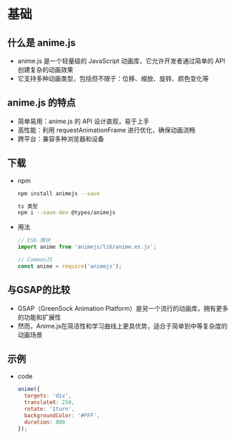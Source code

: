 # 基础

## 什么是 anime.js

+ anime.js 是一个轻量级的 JavaScript 动画库，它允许开发者通过简单的 API 创建复杂的动画效果
+ 它支持多种动画类型，包括但不限于：位移、缩放、旋转、颜色变化等

## anime.js 的特点

+ 简单易用：anime.js 的 API 设计直观，易于上手
+ 高性能：利用 requestAnimationFrame 进行优化，确保动画流畅
+ 跨平台：兼容多种浏览器和设备

## 下载

+ npm

  ```bash
  npm install animejs --save

  ts 类型
  npm i --save-dev @types/animejs
  ```

+ 用法

  ```js
  // ES6 模块
  import anime from 'animejs/lib/anime.es.js';

  // CommonJS
  const anime = require('animejs');
  ```

## 与GSAP的比较

+ GSAP（GreenSock Animation Platform）是另一个流行的动画库，拥有更多的功能和扩展性
+ 然而，Anime.js在简洁性和学习曲线上更具优势，适合于简单到中等复杂度的动画场景

## 示例

+ code

  ```js
  anime({
    targets: 'div',
    translateX: 250,
    rotate: '1turn',
    backgroundColor: '#FFF',
    duration: 800
  });
  ```
